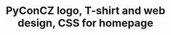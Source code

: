 ---
title: PyConCZ logo, T-shirt and web design, CSS for homepage
thumbnail: '/images/thumbnails/thumbnail_14.png'
images:
  - '/images/pyconcz/pyconcz1.png'
  - '/images/pyconcz/pyconcz2.png'
  - '/images/pyconcz/pyconcz3.png'
year: 2016
---